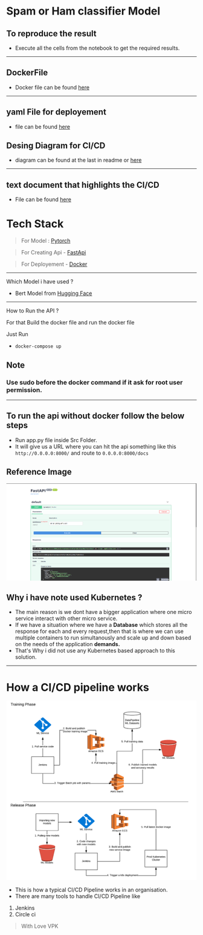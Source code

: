 # Spam or Ham classifier Model 

## To reproduce the result 

- Execute all the cells from the notebook to get the required results.
---
## DockerFile 
- Docker file can be found [here](https://github.com/VpkPrasanna/Spam-Classifier/blob/main/Dockerfile)
---
## yaml File for deployement 
- file can be found [here](https://github.com/VpkPrasanna/Spam-Classifier/blob/main/docker-compose.yml)

## Desing Diagram for CI/CD
- diagram can be found at the last in readme or [here](https://github.com/VpkPrasanna/Spam-Classifier/blob/main/images/cicd.png)
---
## text document that highlights the CI/CD
- File can be found [here](https://github.com/VpkPrasanna/Spam-Classifier/blob/main/cicd.txt)
# Tech Stack
> For Model : [Pytorch](https://pytorch.org/)

> For Creating Api - [FastApi](https://fastapi.tiangolo.com/)

> For Deployement - [Docker](https://www.docker.com/)
---
Which Model i have used ?
- Bert Model from [Hugging Face](https://huggingface.co/) 

---
How to Run the API ?

For that Build the docker file and run the docker file

Just Run 
- `docker-compose up`
## Note 
### Use  sudo before the docker command if it ask for root user permission. 
---

## To run the api without docker follow the below steps


- Run app.py file inside Src Folder.
- It will give us a URL where you can hit the api something like this `http://0.0.0.0:8000/` and route to `0.0.0.0:8000/docs`

## Reference Image
![Api UI](images/image1.png)

## Why i have note used Kubernetes ?
- The main reason is we dont have a bigger application where one micro service interact with other micro service.
- If we have a situation where we have a **Database** which stores all the response for each and every request,then that is where we can use multiple containers to run simultanously and scale up and down based on the needs of the application **demands.**
- That's Why i did not use any Kubernetes based approach to this solution.
---
# How a CI/CD pipeline works
![Api UI](images/cicd.png)
- This is how a typical CI/CD Pipeline works in an organisation.
- There are many tools to handle CI/CD Pipeline like 
1. Jenkins
2. Circle ci

> With Love VPK